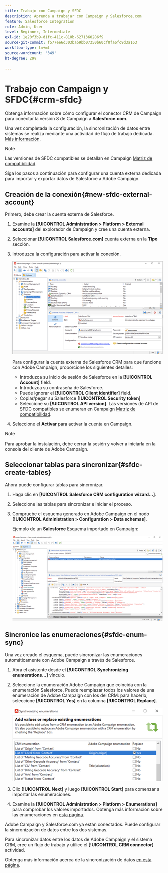 ```yaml
---
title: Trabajo con Campaign y SFDC
description: Aprenda a trabajar con Campaign y Salesforce.com
feature: Salesforce Integration
role: Admin, User
level: Beginner, Intermediate
exl-id: 1e20f3b9-d1fc-411c-810b-6271360286f9
source-git-commit: f577ee6d303bab9bb07350b60cf0fa6fc9d3a163
workflow-type: tm+mt
source-wordcount: '349'
ht-degree: 29%

---
```


# Trabajo con Campaign y SFDC{#crm-sfdc}

Obtenga información sobre cómo configurar el conector CRM de Campaign para conectar la versión 8 de Campaign a **Salesforce.com**.

Una vez completada la configuración, la sincronización de datos entre sistemas se realiza mediante una actividad de flujo de trabajo dedicada. [Más información](crm-data-sync.md).

>[!NOTE]
>
>Las versiones de SFDC compatibles se detallan en Campaign [Matriz de compatibilidad](../start/compatibility-matrix.md).

Siga los pasos a continuación para configurar una cuenta externa dedicada para importar y exportar datos de Salesforce a Adobe Campaign.

## Creación de la conexión{#new-sfdc-external-account}

Primero, debe crear la cuenta externa de Salesforce.

1. Examine la **[!UICONTROL Administration > Platform > External accounts]** del explorador de Campaign y cree una cuenta externa.
1. Seleccionar **[!UICONTROL Salesforce.com]** cuenta externa en la **Tipo** sección.
1. Introduzca la configuración para activar la conexión.

   ![](assets/sfdc-external-account.png)

   Para configurar la cuenta externa de Salesforce CRM para que funcione con Adobe Campaign, proporcione los siguientes detalles:

   * Introduzca su inicio de sesión de Salesforce en la **[!UICONTROL Account]** field.
   * Introduzca su contraseña de Salesforce.
   * Puede ignorar el **[!UICONTROL Client identifier]** field.
   * Copiar/pegar su Salesforce **[!UICONTROL Security token]**
   * Seleccione su **[!UICONTROL API version]**. Las versiones de API de SFDC compatibles se enumeran en Campaign [Matriz de compatibilidad](../start/compatibility-matrix.md).

1. Seleccione el **Activar** para activar la cuenta en Campaign.

>[!NOTE]
>
>Para aprobar la instalación, debe cerrar la sesión y volver a iniciarla en la consola del cliente de Adobe Campaign.

## Seleccionar tablas para sincronizar{#sfdc-create-tables}

Ahora puede configurar tablas para sincronizar.

1. Haga clic en **[!UICONTROL Salesforce CRM configuration wizard...]**.
1. Seleccione las tablas para sincronizar e iniciar el proceso.
1. Compruebe el esquema generado en Adobe Campaign en el nodo **[!UICONTROL Administration > Configuration > Data schemas]**.

   Ejemplo de un **Salesforce** Esquema importado en Campaign:

   ![](assets/sfdc-schemas.png)

## Sincronice las enumeraciones{#sfdc-enum-sync}

Una vez creado el esquema, puede sincronizar las enumeraciones automáticamente con Adobe Campaign a través de Salesforce.

1. Abra el asistente desde el  **[!UICONTROL Synchronizing enumerations...]** vínculo.
1. Seleccione la enumeración Adobe Campaign que coincida con la enumeración Salesforce.
Puede reemplazar todos los valores de una enumeración de Adobe Campaign con los del CRM: para hacerlo, seleccione **[!UICONTROL Yes]** en la columna **[!UICONTROL Replace]**.

   ![](assets/sfdc-enum.png)

1. Clic **[!UICONTROL Next]** y luego **[!UICONTROL Start]** para comenzar a importar las enumeraciones.

1. Examine la **[!UICONTROL Administration > Platform > Enumerations]** para comprobar los valores importados. Obtenga más información sobre las enumeraciones en [esta página](../config/ui-settings.md#enumerations).

Adobe Campaign y Salesforce.com ya están conectados. Puede configurar la sincronización de datos entre los dos sistemas.

Para sincronizar datos entre los datos de Adobe Campaign y el sistema CRM, cree un flujo de trabajo y utilice el **[!UICONTROL CRM connector]** actividad.

Obtenga más información acerca de la sincronización de datos [en esta página](crm-data-sync.md).
